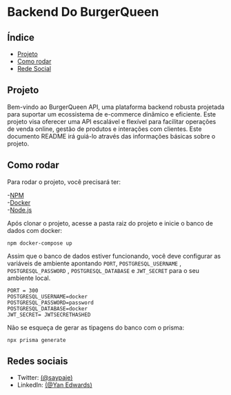 # Backend Do BurgerQueen

## Índice

- [Projeto](#projeto)
- [Como rodar](#como-rodar)
- [Rede Social](#como-rodar)

## Projeto 
Bem-vindo ao BurgerQueen API, uma plataforma backend robusta projetada para suportar um ecossistema de e-commerce dinâmico e eficiente. Este projeto visa oferecer uma API escalável e flexível para facilitar operações de venda online, gestão de produtos e interações com clientes. Este documento README irá guiá-lo através das informações básicas sobre o projeto.

## Como rodar

Para rodar o projeto, você precisará ter:

-[NPM](https://www.npmjs.com/) <br>
-[Docker](https://www.docker.com/products/docker-desktop/) <br>
-[Node.js](https://nodejs.org/) <br>

Após clonar o projeto, acesse a pasta raiz do projeto e inicie o banco de dados com docker:
```docker-compose
npm docker-compose up 
```
Assim que o banco de dados estiver funcionando, você deve configurar as variáveis de ambiente
apontando `PORT`, `POSTGRESQL_USERNAME` , `POSTGRESQL_PASSWORD` , `POSTGRESQL_DATABASE` e `JWT_SECRET` para o seu ambiente local.

```env
PORT = 300
POSTGRESQL_USERNAME=docker
POSTGRESQL_PASSWORD=password
POSTGRESQL_DATABASE=docker
JWT_SECRET= JWTSECRETHASHED
```
Não se esqueça de gerar as tipagens do banco com o prisma:
```
npx prisma generate
```
## Redes sociais
- Twitter: [(@saypaje)](https://twitter.com/saypaje)
- LinkedIn: [(@Yan Edwards)](www.linkedin.com/in/yanedwards)
